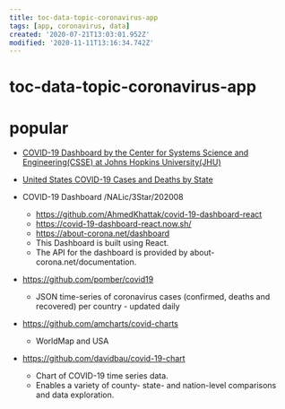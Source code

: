 ```yaml
---
title: toc-data-topic-coronavirus-app
tags: [app, coronavirus, data]
created: '2020-07-21T13:03:01.952Z'
modified: '2020-11-11T13:16:34.742Z'
---
```


# toc-data-topic-coronavirus-app

# popular

- [COVID-19 Dashboard by the Center for Systems Science and Engineering(CSSE) at Johns Hopkins University(JHU)](https://coronavirus.jhu.edu/map.html)
- [United States COVID-19 Cases and Deaths by State](https://www.cdc.gov/covid-data-tracker/#cases)

- COVID-19 Dashboard /NALic/3Star/202008
  - https://github.com/AhmedKhattak/covid-19-dashboard-react
  - https://covid-19-dashboard-react.now.sh/
  - https://about-corona.net/dashboard
  -  This Dashboard is built using React. 
  -  The API for the dashboard is provided by about-corona.net/documentation.

- https://github.com/pomber/covid19
  - JSON time-series of coronavirus cases (confirmed, deaths and recovered) per country - updated daily

- https://github.com/amcharts/covid-charts
  - WorldMap and USA

- https://github.com/davidbau/covid-19-chart
  - Chart of COVID-19 time series data. 
  - Enables a variety of county- state- and nation-level comparisons and data exploration.
